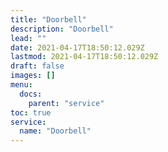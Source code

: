 ```yaml
---
title: "Doorbell"
description: "Doorbell"
lead: ""
date: 2021-04-17T18:50:12.029Z
lastmod: 2021-04-17T18:50:12.029Z
draft: false
images: []
menu:
  docs:
    parent: "service"
toc: true
service:
  name: "Doorbell"
---
```

